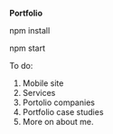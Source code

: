 <strong>Portfolio</strong>


npm install


npm start


To do:

1. Mobile site
2. Services
3. Portolio companies
4. Portfolio case studies
5. More on about me.
